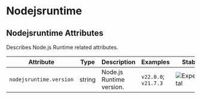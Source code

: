 <!--- Hugo front matter used to generate the website version of this page:
--->

<!-- NOTE: THIS FILE IS AUTOGENERATED. DO NOT EDIT BY HAND. -->
<!-- see templates/registry/markdown/attribute_namespace.md.j2 -->

# Nodejsruntime

## Nodejsruntime Attributes

Describes Node.js Runtime related attributes.

| Attribute               | Type   | Description              | Examples             | Stability                                                        |
| ----------------------- | ------ | ------------------------ | -------------------- | ---------------------------------------------------------------- |
| `nodejsruntime.version` | string | Node.js Runtime version. | `v22.0.0`; `v21.7.3` | ![Experimental](https://img.shields.io/badge/-experimental-blue) |
